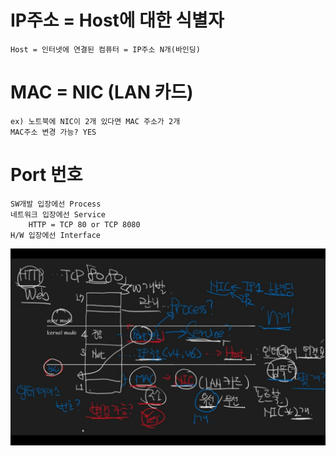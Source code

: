 # IP주소 = Host에 대한 식별자
    Host = 인터넷에 연결된 컴퓨터 = IP주소 N개(바인딩)

# MAC = NIC (LAN 카드)
    ex) 노트북에 NIC이 2개 있다면 MAC 주소가 2개
    MAC주소 변경 가능? YES

# Port 번호
    SW개발 입장에선 Process
    네트워크 입장에선 Service
        HTTP = TCP 80 or TCP 8080
    H/W 입장에선 Interface

![img](./img/주소.jpg)
